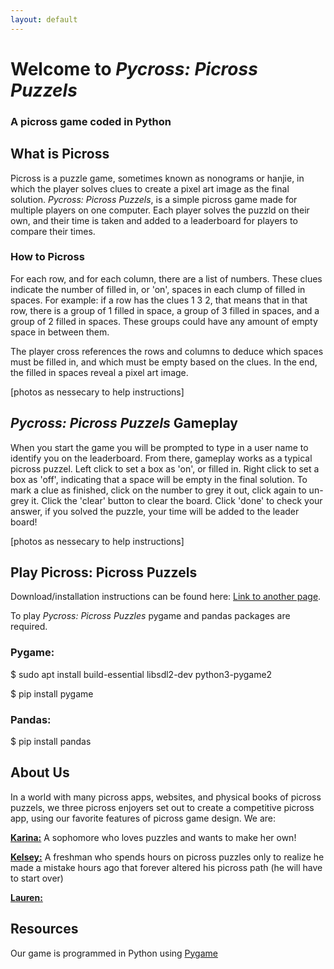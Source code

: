 ```yaml
---
layout: default
---
```


# Welcome to _Pycross: Picross Puzzels_
### A picross game coded in Python

## What is Picross
Picross is a puzzle game, sometimes known as nonograms or hanjie, in which the player solves clues to create a pixel art image as the final solution. _Pycross: Picross Puzzels_, is a simple picross game made for multiple players on one computer. Each player solves the puzzld on their own, and their time is taken and added to a leaderboard for players to compare their times.
### How to Picross
For each row, and for each column, there are a list of numbers. These clues indicate the number of filled in, or 'on', spaces in each clump of filled in spaces. For example: if a row has the clues 1 3 2, that means that in that row, there is a group of 1 filled in space, a group of 3 filled in spaces, and a group of 2 filled in spaces. These groups could have any amount of empty space in between them.

The player cross references the rows and columns to deduce which spaces must be filled in, and which must be empty based on the clues. In the end, the filled in spaces reveal a pixel art image.

[photos as nessecary to help instructions]

## _Pycross: Picross Puzzels_ Gameplay
When you start the game you will be prompted to type in a user name to identify you on the leaderboard. From there, gameplay works as a typical picross puzzel. Left click to set a box as 'on', or filled in. Right click to set a box as 'off', indicating that a space will be empty in the final solution. To mark a clue as finished, click on the number to grey it out, click again to un-grey it. Click the 'clear' button to clear the board. Click 'done' to check your answer, if you solved the puzzle, your time will be added to the leader board!

[photos as nessecary to help instructions]

## Play Picross: Picross Puzzels
Download/installation instructions can be found here:
[Link to another page](./another-page.html).

To play _Pycross: Picross Puzzles_ pygame and pandas packages are required.
### Pygame:
$ sudo apt install build-essential libsdl2-dev python3-pygame2 <p>
$ pip install pygame

### Pandas:
$ pip install pandas

## About Us
In a world with many picross apps, websites, and physical books of picross puzzels, we three picross enjoyers set out to create a competitive picross app, using our favorite features of picross game design. We are:

[**Karina:**](https://github.com/kclamoreux) A sophomore who loves puzzles and wants to make her own!

[**Kelsey:**](https://github.com/kelsedilla) A freshman who spends hours on picross puzzles only to realize he made a mistake hours ago that forever altered his picross path (he will have to start over)

[**Lauren:**](https://github.com/lnalajala)

## Resources
Our game is programmed in Python using [Pygame](https://www.pygame.org/news)
  
